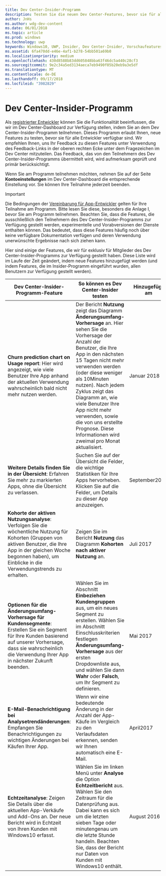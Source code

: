 ```yaml
---
title: Dev Center-Insider-Programm
description: Testen Sie die neuen Dev Center-Features, bevor sie für alle Entwickler verfügbar sind, und teilen Sie uns Ihre Meinung mit.
author: JnHs
ms.author: wdg-dev-content
ms.date: 06/01/2018
ms.topic: article
ms.prod: windows
ms.technology: uwp
keywords: Windows10, UWP, Insider, Dev Center-Insider, Vorschaufeatures
ms.assetid: 6fa470dd-e46e-4af1-b278-54bb501a69b0
ms.localizationpriority: medium
ms.openlocfilehash: 430d8588b83dd605848bba63f46dc5a440c28cf3
ms.sourcegitcommit: 9e2c34a5ed3134aeca7eb9490f05b20eb9a3e5df
ms.translationtype: MT
ms.contentlocale: de-DE
ms.lasthandoff: 09/17/2018
ms.locfileid: "3982829"
---
```

# <a name="dev-center-insider-program"></a>Dev Center-Insider-Programm

Als [registrierter Entwickler](http://go.microsoft.com/fwlink/?LinkID=615100) können Sie die Funktionalität beeinflussen, die wir im Dev Center-Dashboard zur Verfügung stellen, indem Sie an dem Dev Center-Insider-Programm teilnehmen. Dieses Programm erlaubt Ihnen, neue Features zu testen, bevor sie für alle Entwickler verfügbar sind. Wir empfehlen Ihnen, uns Ihr Feedback zu diesen Features unter Verwendung des Feedback-Links in der oberen rechten Ecke unter dem Fragezeichen im Dev Center mitzuteilen. Das Feedback, das von den Teilnehmern des Dev Center-Insider-Programms übermittelt wird, wird aufmerksam geprüft und primär berücksichtigt.

Wenn Sie am Programm teilnehmen möchten, nehmen Sie auf der Seite **Kontoeinstellungen** im Dev Center-Dashboard die entsprechende Einstellung vor. Sie können Ihre Teilnahme jederzeit beenden.

> [!IMPORTANT]
> Die Bedingungen der [Vereinbarung für App-Entwickler](https://docs.microsoft.com/legal/windows/agreements/app-developer-agreement) gelten für Ihre Teilnahme am Programm. Bitte lesen Sie diese, besonders die Anlage I, bevor Sie am Programm teilnehmen. Beachten Sie, dass die Features, die ausschließlich den Teilnehmern des Dev Center-Insider-Programms zur Verfügung gestellt werden, experimentelle und Vorabversionen der Dienste enthalten können. Das bedeutet, dass diese Features häufig noch über keine verfügbare Dokumentation verfügen und deren Verwendung unerwünschte Ergebnisse nach sich ziehen kann.

Hier sind einige der Features, die wir für exklusiv für Mitglieder des Dev Center-Insider-Programms zur Verfügung gestellt haben. Diese Liste wird im Laufe der Zeit geändert, indem neue Features hinzugefügt werden (und indem Features, die im Insider-Programm eingeführt wurden, allen Benutzern zur Verfügung gestellt werden).

| Dev Center-Insider-Programm-Feature   | So können es Dev Center-Insider testen | Hinzugefügt am |
|--------------------------------------|------------------------------------|------------|
|**Churn prediction chart on Usage report**: Hier wird angezeigt, wie viele Benutzer Ihre App anhand der aktuellen Verwendung wahrscheinlich bald nicht mehr nutzen werden. | Der Bericht **Nutzung** zeigt das Diagramm **Änderungsumfang-Vorhersage** an. Hier sehen Sie die Vorhersage der Anzahl der Benutzer, die Ihre App in den nächsten 15 Tagen nicht mehr verwenden werden (oder diese weniger als 10Minuten nutzen). Nach jedem Zyklus zeigt das Diagramm an, wie viele Benutzer Ihre App nicht mehr verwenden, sowie die von uns erstellte Prognose. Diese Informationen wird zweimal pro Monat aktualisiert.  | Januar 2018 |
|**Weitere Details finden Sie in der Übersicht**: Erfahren Sie mehr zu markierten Apps, ohne die Übersicht zu verlassen. | Suchen Sie auf der Übersicht die Felder, die wichtige Statistiken für Ihre Apps hervorheben. Klicken Sie auf die Felder, um Details zu dieser App anzuzeigen. | September2017 |
|**Kohorte der aktiven Nutzungsanalyse**: Verfolgen Sie die wöchentliche Nutzung für Kohorten (Gruppen von aktiven Benutzer, die Ihre App in der gleichen Woche begonnen haben), um Einblicke in die Verwendungstrends zu erhalten.  | Zeigen Sie im Bericht **Nutzung** das Diagramm **Kohorten nach aktiver Nutzung** an.  |Juli 2017|
|**Optionen für die Änderungsumfang-Vorhersage für Kundensegmente**: Erstellen Sie ein Segment für Ihre Kunden basierend auf unserer Vorhersage, dass sie wahrscheinlich die Verwendung Ihrer App in nächster Zukunft beenden.  | Wählen Sie im Abschnitt **Einbeziehen** **Kundengruppen** aus, um ein neues Segment zu erstellen. Wählen Sie im Abschnitt Einschlusskriterien festlegen **Änderungsumfang-Vorhersage** aus der ersten Dropdownliste aus, und wählen Sie dann **Wahr** oder **Falsch**, um Ihr Segment zu definieren. |Mai 2017|
|**E-Mail-Benachrichtigung bei Analysetrendänderungen**: Empfangen Sie Benachrichtigungen zu wichtigen Änderungen bei Käufen Ihrer App. | Wenn wir eine bedeutende Änderung in der Anzahl der App-Käufe im Vergleich zu den Verlaufsdaten erkennen, senden wir Ihnen automatisch eine E-Mail. |April2017|
|**Echtzeitanalyse**: Zeigen Sie Details über die aktuellen App-Verkäufe und Add-Ons an. Der neue Bericht wird in Echtzeit von Ihren Kunden mit Windows10 erfasst. | Wählen Sie im linken Menü unter **Analyse** die Option **Echtzeitbericht** aus. Wählen Sie den Zeitraum für die Datenprüfung aus. Dabei kann es sich um die letzten sieben Tage oder minutengenau um die letzte Stunde handeln. Beachten Sie, dass der Bericht nur Daten von Kunden mit Windows10 enthält.  |August 2016|
